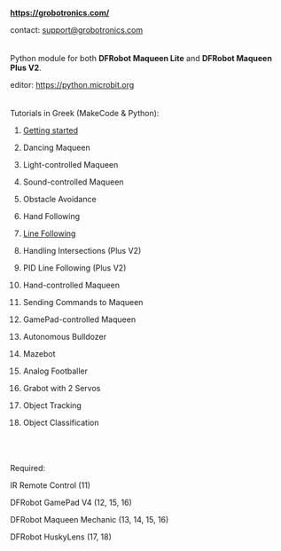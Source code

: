 **https://grobotronics.com/**

contact: support@grobotronics.com
<br> <br> <br>
Python module for both **DFRobot Maqueen Lite** and **DFRobot Maqueen Plus V2**.

editor: https://python.microbit.org
<br> <br> <br>
Tutorials in Greek (MakeCode & Python):

1. [Getting started](https://blog.grobotronics.com/?p=3251)

2. Dancing Maqueen

3. Light-controlled Maqueen

4. Sound-controlled Maqueen

5. Obstacle Avoidance

6. Hand Following

7. [Line Following](https://blog.grobotronics.com/?p=3327)

8. Handling Intersections (Plus V2)

9. PID Line Following (Plus V2)

10. Hand-controlled Maqueen

11. Sending Commands to Maqueen

12. GamePad-controlled Maqueen

13. Autonomous Bulldozer

14. Mazebot

15. Analog Footballer

16. Grabot with 2 Servos

17. Object Tracking

18. Object Classification

<br> <br> <br>
Required:

IR Remote Control (11)

DFRobot GamePad V4 (12, 15, 16)

DFRobot Maqueen Mechanic (13, 14, 15, 16)

DFRobot HuskyLens (17, 18)









